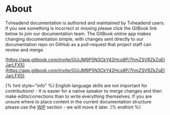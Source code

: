# About

Tvheadend documentation is authored and maintained by Tvheadend users. If you see something is incorrect or missing please click the GitBook link below to join our documentation team. The GitBook online app makes changing documentation simple, with changes sent directly to our documentation repo on GitHub as a pull-request that project staff can review and merge.

[https://app.gitbook.com/invite/GUiJM9P5N3CkY42Hcs8P/7hmZSVRZkZqEIJarLFX5](https://app.gitbook.com/invite/GUiJM9P5N3CkY42Hcs8P/7hmZSVRZkZqEIJarLFX5)

{% hint style="info" %}
English language skills are not important for contributions! - It is easier for a native speaker to merge changes and then make edits/corrections than to write everything themselves. If you are unsure where to place content in the current documentation structure please use the [WIP](broken-reference) section - we will move it later.
{% endhint %}
